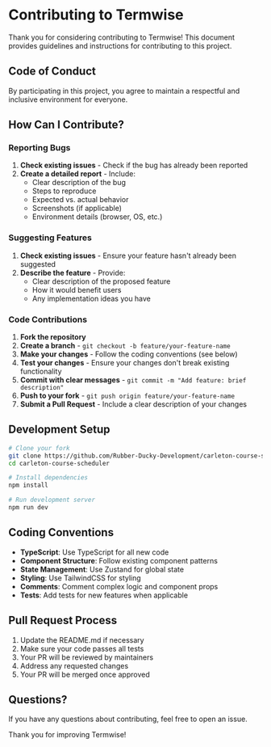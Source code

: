 # Contributing to Termwise

Thank you for considering contributing to Termwise! This document provides guidelines and instructions for contributing to this project.

## Code of Conduct

By participating in this project, you agree to maintain a respectful and inclusive environment for everyone.

## How Can I Contribute?

### Reporting Bugs

1. **Check existing issues** - Check if the bug has already been reported
2. **Create a detailed report** - Include:
   - Clear description of the bug
   - Steps to reproduce
   - Expected vs. actual behavior
   - Screenshots (if applicable)
   - Environment details (browser, OS, etc.)

### Suggesting Features

1. **Check existing issues** - Ensure your feature hasn't already been suggested
2. **Describe the feature** - Provide:
   - Clear description of the proposed feature
   - How it would benefit users
   - Any implementation ideas you have

### Code Contributions

1. **Fork the repository**
2. **Create a branch** - `git checkout -b feature/your-feature-name`
3. **Make your changes** - Follow the coding conventions (see below)
4. **Test your changes** - Ensure your changes don't break existing functionality
5. **Commit with clear messages** - `git commit -m "Add feature: brief description"`
6. **Push to your fork** - `git push origin feature/your-feature-name`
7. **Submit a Pull Request** - Include a clear description of your changes

## Development Setup

```bash
# Clone your fork
git clone https://github.com/Rubber-Ducky-Development/carleton-course-scheduler.git
cd carleton-course-scheduler

# Install dependencies
npm install

# Run development server
npm run dev
```

## Coding Conventions

- **TypeScript**: Use TypeScript for all new code
- **Component Structure**: Follow existing component patterns
- **State Management**: Use Zustand for global state
- **Styling**: Use TailwindCSS for styling
- **Comments**: Comment complex logic and component props
- **Tests**: Add tests for new features when applicable

## Pull Request Process

1. Update the README.md if necessary
2. Make sure your code passes all tests
3. Your PR will be reviewed by maintainers
4. Address any requested changes
5. Your PR will be merged once approved

## Questions?

If you have any questions about contributing, feel free to open an issue.

Thank you for improving Termwise!

